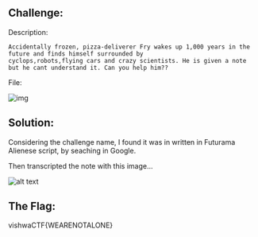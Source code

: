 Challenge:
----------
Description:

```
Accidentally frozen, pizza-deliverer Fry wakes up 1,000 years in the future and finds himself surrounded by 
cyclops,robots,flying cars and crazy scientists. He is given a note but he cant understand it. Can you help him??
```

File:

![img](https://i.imgur.com/ypgajIt.png[/img])

Solution:
---------

Considering the challenge name, I found it was in written in Futurama Alienese script, by seaching in Google.

Then transcripted the note with this image...

![alt text](https://static.wikia.nocookie.net/enfuturama/images/d/da/740px-Alien_decoder_Futurama.svg.png/revision/latest?cb=20130805223309)

The Flag:
---------
vishwaCTF{WEARENOTALONE}
